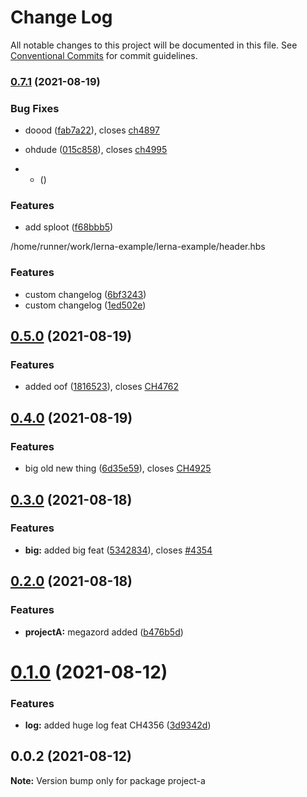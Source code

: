 # Change Log

All notable changes to this project will be documented in this file.
See [Conventional Commits](https://conventionalcommits.org) for commit guidelines.

### [0.7.1](https://github.com/oqx/lerna-example/compare/project-a@0.7.0...project-a@0.7.1) (2021-08-19)


### Bug Fixes

* doood ([fab7a22](https://github.com/oqx/lerna-example/commit/fab7a225321c7a039a8115e5984b37a3e40e540a)), closes [ch4897](https://app.clubhouse.io/curbee/story/4897)
* ohdude ([015c858](https://github.com/oqx/lerna-example/commit/015c858fd8ebcbd500a2c6e123433fcc96a48f72)), closes [ch4995](https://app.clubhouse.io/curbee/story/4995)



* 
    *  ([](https://github.com/oqx/lerna-example/commit/))

### Features

* add sploot ([f68bbb5](https://github.com/oqx/lerna-example/commit/f68bbb522f613fecdff14f7f506fcec608887f92))





/home/runner/work/lerna-example/lerna-example/header.hbs

### Features

* custom changelog ([6bf3243](https://github.com/oqx/lerna-example/commit/6bf32432e46644df768d880b83d462c83175ff6d))
* custom changelog ([1ed502e](https://github.com/oqx/lerna-example/commit/1ed502e403537104ecfa7aee7f05cfd052e9fbb9))





## [0.5.0](https://github.com/oqx/lerna-example/compare/project-a@0.4.0...project-a@0.5.0) (2021-08-19)


### Features

* added oof ([1816523](https://github.com/oqx/lerna-example/commit/181652318b533134c665326121ee5fea10de03b3)), closes [CH4762](https://app.clubhouse.io/curbee/story/4762)



## [0.4.0](https://github.com/oqx/lerna-example/compare/project-a@0.3.0...project-a@0.4.0) (2021-08-19)


### Features

* big old new thing ([6d35e59](https://github.com/oqx/lerna-example/commit/6d35e59cf1023a323db91bceb27c6b0a3656aa70)), closes [CH4925](https://app.clubhouse.io/curbee/story/4925)



## [0.3.0](https://github.com/oqx/lerna-example/compare/project-a@0.2.0...project-a@0.3.0) (2021-08-18)


### Features

* **big:** added big feat ([5342834](https://github.com/oqx/lerna-example/commit/5342834de52d81d2468fcb37723978229e0d624f)), closes [#4354](https://app.clubhouse.io/curbee/story/4354)



## [0.2.0](https://github.com/oqx/lerna-example/compare/project-a@0.1.0...project-a@0.2.0) (2021-08-18)


### Features

* **projectA:** megazord added ([b476b5d](https://github.com/oqx/lerna-example/commit/b476b5d6f9e145c46b170a3bd88ab5a90093a0d7))



# [0.1.0](https://github.com/oqx/lerna-example/compare/project-a@0.0.2...project-a@0.1.0) (2021-08-12)


### Features

* **log:** added huge log feat CH4356 ([3d9342d](https://github.com/oqx/lerna-example/commit/3d9342df9fee4eec2950635c2e2aaf31db273838))





## 0.0.2 (2021-08-12)

**Note:** Version bump only for package project-a
